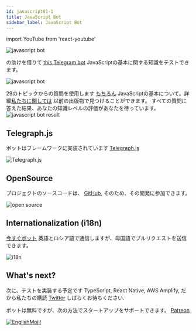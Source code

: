 ```yaml
---
id: javascript01-1
title: JavaScript Bot
sidebar_label: JavaScript Bot
---
```


import YouTube from 'react-youtube'

![javascript bot](/img/javascript/JSBot.jpg)

の助けを借りて [this Telegram bot](https://t.me/javascriptcamp_bot) JavaScriptの基本に関する知識をテストできます。

![javascript bot](https://miro.medium.com/max/1400/1*x9F9oX8vTt5e-bVxL4oOog.png)

29のトピックからの質問を使用します [もちろん](https://www.jscamp.app/docs/javascript01/) JavaScriptの基本について。詳細[私たちに関しては](https://www.jscamp.app/ru/docs/javascript00/) 以前の出版物で見つけることができます。
すべての質問に答えた結果、あなたの知識レベルの評価があなたを待っています。
![javascript bot result](https://miro.medium.com/max/1400/1*KCe76zg2M56lT-234Xi1NA.png)

## Telegraph.js

ボットはフレームワークに実装されています [Telegraph.js](https://telegraf.js.org/)

![Telegraph.js](/img/javascript/telegraf.jpg)

## OpenSource

プロジェクトのソースコードは、 [GitHub](https://github.com/gHashTag/javascriptcamp_bot/tree/heroku/src/quiz), そのため、その開発に参加できます。

![open source](https://media.giphy.com/media/7FgmaCJgUAMxRWatWB/giphy.gif)

## Internationalization (i18n)

[今すぐボット](https://github.com/gHashTag/javascriptcamp_bot/tree/heroku/locales) 英語とロシア語で通信しますが、母国語でプルリクエストを送信できます。

![i18n](/img/javascript/i18n.png)

## What's next?

次に、テストを実装する予定です TypeScript, React Native, AWS Amplify, だから私たちの購読 [Twitter](https://twitter.com/serverlesskiy) しばらくお待ちください.

ボットは無料ですが、次の方法でスタートアップをサポートできます。 [Patreon](https://www.patreon.com/javascriptcamp)

[![EnglishMoji!](/img/logo/NeuroCoder.png)](https://vk.com/neurocoder)
